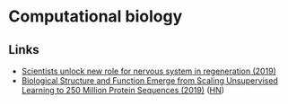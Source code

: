 # Computational biology

## Links

* [Scientists unlock new role for nervous system in regeneration \(2019\)](https://m.phys.org/news/2019-04-scientists-role-nervous-regeneration.html)
* [Biological Structure and Function Emerge from Scaling Unsupervised Learning to 250 Million Protein Sequences \(2019\)](https://www.biorxiv.org/content/10.1101/622803v1) \([HN](https://news.ycombinator.com/item?id=19790017)\)

